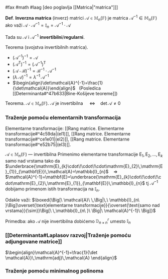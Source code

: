 #fax #math #laag [deo poglavlja [[Matrica|"matrica"]]]
$\:$

**Def**. **Inverzna matrica** (inverz) matrici $\mathcal{A}\in\mathbb{M}_{n}(\mathbb{F})$ je matrica $\mathcal{A}^{-1}\in\mathbb{M}_{n}(\mathbb{F})$ ako važi $\mathcal{A}\cdot \mathcal{A}^{-1}=\mathbb{I}_{n}=\mathcal{A}^{-1}\cdot\mathcal{A}$

Tada su $\mathcal{A}$ i $\mathcal{A}^{-1}$ **invertibilni**/**regularni**.

Teorema (svojstva invertibilnih matrica).
- $\big(\mathcal{A}^{-1}\big)^{-1}=\mathcal{A}$
- $\big(\mathcal{A}^{\mathrm{T}}\big)^{-1}=\big(\mathcal{A}^{-1}\big)^{\mathrm{T}}$
- $\big(\mathcal{A}\cdot\mathcal{B}\big)^{-1}=\mathcal{B}^{-1}\cdot\mathcal{A}^{-1}$
- $\big(\lambda\,\mathcal{A}\big)^{-1}=\lambda^{-1}\,\mathcal{A}^{-1}$
- $\begin{align}\det\mathcal{A}^{-1}=\frac{1}{\det\mathcal{A}}\end{align}$ $\:$ (Posledica [[Determinanta#^47b633|Bine-Košijeve teoreme]])

Teorema. $\mathcal{A}\in \mathbb{M}_{n}(\mathbb{F})$.
$\mathcal{A}$ je invertibilna $\quad\Leftrightarrow\quad \det \mathcal{A}\ne 0$
### Traženje pomoću elementarnih transformacija
Elementarne transformacije: [[Rang matrice. Elementarne transformacije#^4c59da|(el1)]], [[Rang matrice. Elementarne transformacije#^ce1e01|(el2)]], [[Rang matrice. Elementarne transformacije#^e52b75|(el3)]].

$\mathcal{A}\in\mathbb{M}_{n}(\mathbb{F})$ — invertibilna
Primenimo elementarne transformacije $\mathrm{E}_{1},\,\mathrm{E}_{2},\,\dots,\,\mathrm{E}_{k}$ samo nad vrstama tako da $\underbrace{\mathrm{E}_{k}\cdot\!\cdot\!\cdot\mathrm{E}_{2}\,\mathrm{E}_{1}}_{\mathbf{E}}\,\mathcal{A}=\mathbb{I}_{n}$ $\ \ \:\Rightarrow\ \ \:$  $\mathcal{A}^{-1}=\mathbf{E}=\underbrace{\mathrm{E}_{k}\cdot\!\cdot\!\cdot\mathrm{E}_{2}\,\mathrm{E}_{1}}_{\mathbf{E}}\,\mathbb{I}_{n}$
tj $\mathcal{A}^{-1}$ dobijamo primenom istih transformacija na $\mathbb{I}_{n}$.

Odakle važi: $\boxed{\Big[\ \mathcal{A}\ \,\Big|\,\ \mathbb{I}_{n\ }\Big]\overset{\text{elementarne transformacije}}{\overset{\text{samo nad vrstama}}{\sim}}\Big[\ \,\mathbb{I}_{n\ }\ \Big|\ \mathcal{A}^{-1}\ \Big]}$
$\:$

Primedba: ako $\mathcal{A}$ nije invertibilna dobićemo $\mathbb{D}^{r}_{n\times n}$ umesto $\mathbb{I}_{n}$

### [[Determinanta#Laplasov razvoj|Traženje pomoću adjungovane matrice]]

$\begin{align}\mathcal{A}^{-1}=\frac{1}{\det \mathcal{A}}\,\mathrm{adj}\,\mathcal{A} \end{align}$
### Traženje pomoću minimalnog polinoma
